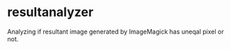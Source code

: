resultanalyzer
==============

Analyzing if resultant image generated by ImageMagick has uneqal pixel or not.
